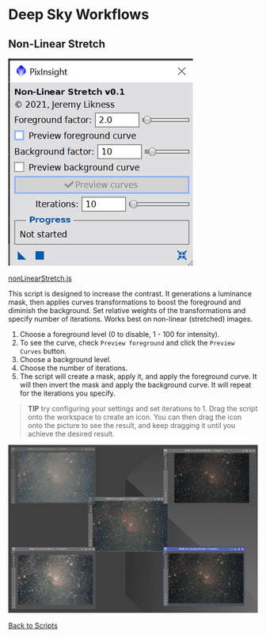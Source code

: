 # Deep Sky Workflows

## Non-Linear Stretch

![Non-Linear Stretch Dialog](./images/nonlinearstretchdialog.png)

[nonLinearStretch.js](../nonLinearStretch.js)

This script is designed to increase the contrast. It generations a luminance mask, then applies curves transformations to boost the foreground and diminish the background. Set relative weights of the transformations and specify number of iterations. Works best on non-linear (stretched) images.

1. Choose a foreground level (0 to disable, 1 - 100 for intensity).
2. To see the curve, check `Preview foreground` and click the `Preview Curves` button.
3. Choose a background level.
4. Choose the number of iterations.
5. The script will create a mask, apply it, and apply the foreground curve. It will then invert the mask and apply the background curve. It will repeat for the iterations you specify.

> **TIP** try configuring your settings and set iterations to 1. Drag the script onto the workspace to create an icon. You can then drag the icon onto the picture to see the result, and keep dragging it until you achieve the desired result.

![Non-Linear Stretch Example](./images/nonlinearstretchexample.png)

[Back to Scripts](../README.md)
